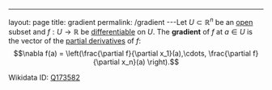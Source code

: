 ---
 layout: page
 title: gradient
 permalink: /gradient
---Let $U\subset\mathbb R^n$ be an [open](https://defsmath.github.io/DefsMath/open) subset and $f:U\to \mathbb R$ be [differentiable](https://defsmath.github.io/DefsMath/differentiable) on $U$. The **gradient** of $f$ at $a \in U$ is the vector of the [partial derivatives](https://defsmath.github.io/DefsMath/partial_derivative) of $f$: $$\nabla f(a) = \left(\frac{\partial f}{\partial x_1}(a),\cdots, \frac{\partial f}{\partial x_n}(a) \right).$$

Wikidata ID: [Q173582](https://www.wikidata.org/wiki/Q173582)